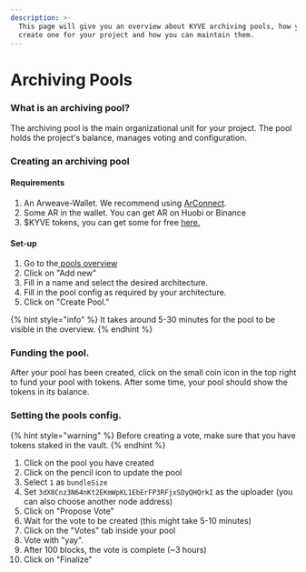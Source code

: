 ```yaml
---
description: >-
  This page will give you an overview about KYVE archiving pools, how you can
  create one for your project and how you can maintain them.
---
```


# Archiving Pools

### What is an archiving pool?

The archiving pool is the main organizational unit for your project. The pool holds the project's balance, manages voting and configuration. 

### Creating an archiving pool

#### Requirements

1. An Arweave-Wallet. We recommend using [ArConnect](https://arconnect.io).
2. Some AR in the wallet. You can get AR on Huobi or Binance
3. $KYVE tokens, you can get some for free [here.](https://kyve.network/tokens)

#### Set-up

1. Go to the[ pools overview](https://kyve.network/gov/pools)
2. Click on "Add new"
3. Fill in a name and select the desired architecture.
4. Fill in the pool config as required by your architecture.
5. Click on "Create Pool."

{% hint style="info" %}
It takes around 5-30 minutes for the pool to be visible in the overview.
{% endhint %}

### Funding the pool.

After your pool has been created, click on the small coin icon in the top right to fund your pool with tokens. After some time, your pool should show the tokens in its balance. 

### Setting the pools config.

{% hint style="warning" %}
Before creating a vote, make sure that you have tokens staked in the vault.
{% endhint %}

1. Click on the pool you have created
2. Click on the pencil icon to update the pool
3. Select `1` as `bundleSize`
4. Set `3dX8Cnz3N64nKt2EKmWpKL1EbErFP3RFjxSDyQHQrkI` as the uploader \(you can also choose another node address\)
5. Click on "Propose Vote"
6. Wait for the vote to be created \(this might take 5-10 minutes\)
7. Click on the "Votes" tab inside your pool
8. Vote with "yay".
9. After 100 blocks, the vote is complete \(~3 hours\)
10. Click on "Finalize"



